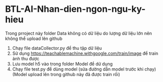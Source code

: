 # BTL-AI-Nhan-dien-ngon-ngu-ky-hieu
Trong prroject này folder Data  không có dữ liệu do lượng dữ liệu lớn nên không thể upload lên github
1. Chạy file dataCollector.py để thu tập dữ liệu  
2. Sử dụng https://teachablemachine.withgoogle.com/train/image để train ảnh thu được
3. Lưu model h5 vào trong folder Model để dử dụng
4. Chạy file test.py để dùng model (sửa đường dẫn model trước khi chạy) 
(Model upload lên trong github này đã được train rồi)
